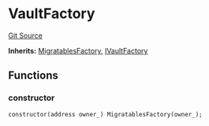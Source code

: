 # VaultFactory
[Git Source](https://github.com/symbioticfi/core/blob/0c5792225777a2fa2f15f10dba9650eb44861800/src/contracts/VaultFactory.sol)

**Inherits:**
[MigratablesFactory](/Users/andreikorokhov/symbiotic/core/docs/autogen/src/src/contracts/common/MigratablesFactory.sol/contract.MigratablesFactory.md), [IVaultFactory](/Users/andreikorokhov/symbiotic/core/docs/autogen/src/src/interfaces/IVaultFactory.sol/interface.IVaultFactory.md)


## Functions
### constructor


```solidity
constructor(address owner_) MigratablesFactory(owner_);
```

